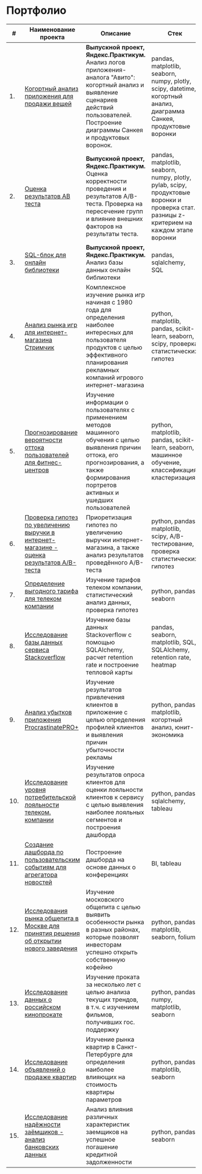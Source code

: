 
# Портфолио


| #    | Наименование проекта                | Описание                                                     | Стек                                                         |
| ---- | ------------------------------------------------------------ | ------------------------------------------------------------ | ------------------------------------------------------------ |
| 1.   | [Когортный анализ приложения для продажи вещей](https://github.com/obertas-artem/my_portfolio/tree/main/15%20-%20Выпускной%20проект%2C%20когортный%20анализ%20приложения%20для%20продажи%20вещей) |<b>Выпускной проект, Яндекс.Практикум.</b> Анализ логов приложения-аналога "Авито": когортный анализ и выявление сценариев действий пользователей. Построение диаграммы Санкея и продуктовых воронок. | pandas, matplotlib, seaborn, numpy, plotly, scipy, datetime, когортный анализ, диаграмма Санкея, продуктовые воронки |
| 2.   | [Оценка результатов AB теста](https://github.com/obertas-artem/my_portfolio/tree/main/14%20-%20Выпускной%20проект%2C%20оценка%20результатов%20AB%20теста) |<b>Выпускной проект, Яндекс.Практикум.</b> Оценка корректности проведения и результатов A/B-теста. Проверка на пересечение групп и влияние внешних факторов на результаты теста. | pandas, matplotlib, seaborn, numpy, plotly, pylab, scipy, продуктовые воронки и проверка стат. разницы z-критерием на каждом этапе воронки|
| 3.   | [SQL-блок для онлайн библиотеки](https://github.com/obertas-artem/my_portfolio/tree/main/13%20-%20Выпускной%20проект%2C%20SQL%20блок%20для%20онлайн%20библиотеки) | <b>Выпускной проект, Яндекс.Практикум.</b> Анализ базы данных онлайн библиотеки |pandas, sqlalchemy, SQL |
| 4.   | [Анализ рынка игр для интернет-магазина Стримчик](https://github.com/obertas-artem/my_portfolio/tree/main/12%20-%20Анализ%20рынка%20игр%20для%20интернет-магазина%20Стримчик) | Комплексное изучение рынка игр начиная с 1980 года для определения наиболее интересных для пользователя продуктов с целью эффективного планирования рекламных компаний игрового интернет-магазина | python, matplotlib, pandas, scikit-learn, seaborn, scipy, проверка статистических гипотез |
| 5.   | [Прогнозирование вероятности оттока пользователей для фитнес-центров](https://github.com/obertas-artem/my_portfolio/tree/main/11%20-%20ML%20-%20Прогнозирование%20оттока%20клиентов%20фитнес-центра) | Изучение информации о пользователях с применением методов машинного обучения с целью выявления причин оттока, его прогнозирования, а также формирования портретов активных и ушедших пользователей | python, matplotlib, pandas, scikit-learn, seaborn, машинное обучение, классификация, кластеризация |
| 6.   | [Проверка гипотез по увеличению выручки в интернет-магазине - оценка результатов A/B-теста](https://github.com/obertas-artem/my_portfolio/tree/main/10%20-%20Проверка%20гипотез%20по%20увеличению%20выручки%20в%20интернет-магазине%20-%20оценка%20результатов%20AB%20теста) | Приоретизация гипотез по увеличению выручки интернет-магазина, а также анализ результатов проведённого A/B-теста | python, pandas, matplotlib, scipy, A/B-тестирование, проверка статистических гипотез |
| 7.   | [Определение выгодного тарифа для телеком компании](https://github.com/obertas-artem/my_portfolio/tree/main/09%20-%20Определение%20выгодного%20тарифа%20для%20телеком%20компании) | Изучение тарифов телеком компании, статистический анализ данных, проверка гипотез | python, pandas, seaborn |
| 8.   | [Исследование базы данных сервиса Stackoverflow](https://github.com/obertas-artem/my_portfolio/tree/main/08%20-%20Исследование%20базы%20данных%20сервиса%20Stackoverflow) | Изучение базы данных Stackoverflow с помощью SQLAlchemy, расчет retention rate и построение тепловой карты | pandas, seaborn, matplotlib, SQL, SQLAlchemy, retention rate, heatmap|
| 9.   | [Анализ убытков приложения ProcrastinatePRO+](https://github.com/obertas-artem/my_portfolio/tree/main/07%20-%20Анализ%20бизнес%20показателей%20Procrastinate%20Pro) | Изучение результатов привлечения клиентов в приложение с целью определения профилей клиентов и выявления причин убыточности рекламы<br/> | python, pandas, matplotlib, когортный анализ, юнит-экономика |
| 10.   | [Исследование уровня потребительской лояльности телеком. компании](https://github.com/obertas-artem/my_portfolio/tree/main/06%20-%20cб2%20-%20Исследование%20уровня%20потребительской%20лояльности%20телеком.%20компании) | Изучение результатов опроса клиентов для оценки лояльности клиентов к сервису с целью выявления наиболее лояльных сегментов и построения дашборда | python, pandas, sqlalchemy, tableau |
| 11.   | [Создание дашборда по пользовательским событиям для агрегатора новостей](https://github.com/obertas-artem/my_portfolio/tree/main/05%20-%20Дашборд%20для%20Дзена) | Построение дашборда на основе данных о конференциях| BI, tableau |
| 12.   | [Исследования рынка общепита в Москве для принятия решения об открытии нового заведения](https://github.com/obertas-artem/my_portfolio/tree/main/04%20-%20Рынок%20заведений%20общественного%20питания%20Москвы) | Изучение московского общепита с целью выявить особенности рынка в разных районах, которые позволят инвесторам успешно открыть собственную кофейню  | python, pandas, matplotlib, seaborn, folium |
| 13.   | [Исследование данных о российском кинопрокате](https://github.com/obertas-artem/my_portfolio/tree/main/03%20-%20сб1%20-%20Исследование%20данных%20о%20российском%20кинопрокате) | Изучение проката за несколько лет с целью  анализа текущих трендов,  <br/> в т.ч. с изучением фильмов, получивших гос. поддержку <br/> | python, pandas, numpy, matplotlib, seaborn |
| 14.   | [Исследование объявлений о продаже квартир](https://github.com/obertas-artem/my_portfolio/tree/main/02%20-%20Исследование%20объявлений%20о%20продаже%20квартир) | Изучение рынка квартир в Санкт-Петербурге для определения <br/> наиболее влияющих на стоимость квартиры параметров <br/> | python, pandas, matplotlib, seaborn |
| 15.   | [Исследование надёжности заёмщиков - анализ банковских данных](https://github.com/obertas-artem/my_portfolio/tree/main/01%20-%20Исследование%20надёжности%20заёмщиков) | Анализ влияния различных характеристик заемщиков на успешное погашение кредитной задолженности| python, pandas, seaborn|


